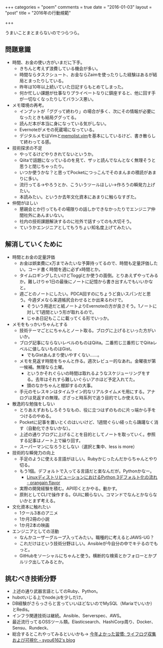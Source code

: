 +++
categories = "poem"
comments = true
date = "2016-01-03"
layout = "post"
title = "2016年の行動規範"

+++

うまいことまとまらないのでつらつら。

## 問題意識
* 時間、お金の使い方がいまだに下手。
  - きちんと考えず浪費している機会が多い。
  - 時間ならタスクシュート、お金ならZaimを使ったりした経験はあるが結局とまったりしている。
  - 昨年は10年以上続いていた日記すらもとめてしまった。
  - 何か忙しい課題が仕事なりプライベートなりに鎮座すると、他に回す手が一切なくなったりしてバランス悪い。
* メモ環境の再考。
  - インプットが「ググって終わり」の場合が多く、次にその情報が必要になったときも結局ググってる。
  - 読んだ本が本当に身になっている気がしない。
  - Evernoteがメモの死蔵場になっている。
  - デジタルメモはVimと[memolist.vim](https://github.com/glidenote/memolist.vim)を基本にしているけど、書き散らして終わってる感。
* 技術探求の不足
  - やってるけどやりきれてないというか。
  - Qiitaで話題になっているのを見て、ザッと読んでなんとなく無理そうと思うと閉じちゃったり。
  - いつか使うかな？と思ってPocketにつっこんでそのまんまの積読があまりに多い。
  - 流行ってる→やろうとか、こういうツールほしい→作ろうの瞬発力上げたい。
  - 本読みたい。というか去年文化資本にあまりに触らなすぎた。
* 仲間がほしい
  - 懇親会とか行ってもその場限りの話しかできなかったりでエンジニア仲間社外にあんまいない。
  - 社内の技術課題解決するのに社外で話すってのも大切そう。
  - ていうかエンジニアとしてもうちょい知名度上げてみたい。

## 解消していくために
* 時間とお金の定量評価
  - お金は娯楽費にx万までみたいな予算持ってるので、時間も定量評価したい。コード書く時間を週に必ずx時間とか。
  - タイムロギングしたいけどTogglとか使うの面倒。とりあえずやってみるか。難しけりゃ1日の最後にノートに記憶から書き出すんでもいいかなと。
  - 週ごとのノートにしたい。PDCA回すのにちょうど良いスパンだと思う。今週ダメなら来週帳尻合わせるとか出来るわけで。
    - そういう用途だと紙ノートよりEvernoteの方が良さそう。1ノートに対して1週間という形が取れるので。
    - じゃあ日記もここに載ってくる形でいっか。
* メモをもっかいちゃんとする
  - 技術テーマごとにちゃんとノート取る。ブログに上げるといった方がいいか。
  - ブログ記事にならないレベルのものはQiita。二番煎じ三番煎じでQiitaレベルに値しないものはGist。
    - でもGistあんまり使いやすくない……。
  - メモを見返す時間をちゃんと作る。週次レビュー的なあれ。金曜夜が第一候補。無理なら土曜。
    - というかそれぐらいの時間は取れるようなスケジューリングをする。去年はそれすら難しいぐらいアホほど予定入れてた。
    - 頭のなかちゃんと棚卸するの大事。
  - 手元のモレスキンはタイムライン的なリアルタイムメモ用にする。アナログは見返すの無理。ざざっと時系列で追う目的でしか使えない。
* 散逸的な勉強をしない
  - とりあえずおもしろそうなもの、役に立つはずのものに片っ端から手をつけるのやめる。
  - Pocketに記事を置いとくのはいいけど、1週間ぐらい経ったら躊躇なく消す（自動化できないかな）。
  - 上述の通りブログに上げることを目的としてノートを取っていく。参照する記事はノート上で繰り回す。
  - スーパーマンになろうとしない（選択と集中、less is more）
* 技術的な瞬発力の向上
  - 手足のように使える言語がほしい。Rubyかじったんだからちゃんとやり切る。
  - もう1個。デフォルトで入ってる言語だと楽なんだが。Pythonかなー。
    - [LinuxディストリビューションにおけるPython 3デフォルト化の流れ - orangain flavor](http://orangain.hatenablog.com/entry/python3-as-default)
  - 実際の開発経験を積む。API叩くとかやる。動かす。
  - 原則としてCLIで操作する。GUIに頼らない。コマンドでなんとかならないかとまず考える。
* 文化資本に触れたい
  - 1クール3本のアニメ
  - 1か月2冊の小説
  - 1か月2本の映画
* エンジニアとしての活動
  - なんかユーザーグループ入ってみたい。職種的に考えるとJAWS-UG？
  - これだけはという技術分野ほしい。Ansibleが今自分の中でキテるのでもっと。
  - GitHubをソーシャルにちゃんと使う。横断的な検索とかフォローとかプルリク出してみるとか。

## 挑むべき技術分野
- 上述の通り武器言語としてのRuby、Python。
- hubotいじる上でnode.jsを少しだけ。
- DB経験がさらっさらと言っていいほどないのでMySQL（Mariaでいいか）とRedis。
- インフラ関連技術は継続。Ansible、Serverspec、AWS。
- 最近流行ってるOSSツール類。Elasticsearch、HashiCorp周り、Docker、Sensu、Rundeck、
- 総合するとこれやってみるといいかも→ [今年よかった習慣: ライフログ収集および可視化 - syou6162's blog](http://syou6162.hatenablog.com/entry/2015/12/21/000843)


